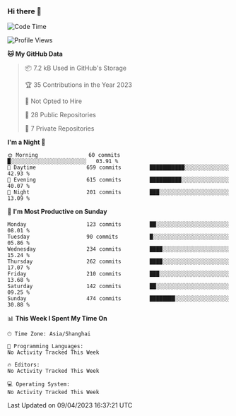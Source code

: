 ### Hi there 👋

<!--
**robinWongM/robinWongM** is a ✨ _special_ ✨ repository because its `README.md` (this file) appears on your GitHub profile.

Here are some ideas to get you started:

- 🔭 I’m currently working on ...
- 🌱 I’m currently learning ...
- 👯 I’m looking to collaborate on ...
- 🤔 I’m looking for help with ...
- 💬 Ask me about ...
- 📫 How to reach me: ...
- 😄 Pronouns: ...
- ⚡ Fun fact: ...
-->

<!--START_SECTION:waka-->
![Code Time](http://img.shields.io/badge/Code%20Time-121%20hrs%2034%20mins-blue)

![Profile Views](http://img.shields.io/badge/Profile%20Views-4-blue)

**🐱 My GitHub Data** 

> 📦 7.2 kB Used in GitHub's Storage 
 > 
> 🏆 35 Contributions in the Year 2023
 > 
> 🚫 Not Opted to Hire
 > 
> 📜 28 Public Repositories 
 > 
> 🔑 7 Private Repositories 
 > 
**I'm a Night 🦉** 

```text
🌞 Morning                60 commits          █░░░░░░░░░░░░░░░░░░░░░░░░   03.91 % 
🌆 Daytime                659 commits         ███████████░░░░░░░░░░░░░░   42.93 % 
🌃 Evening                615 commits         ██████████░░░░░░░░░░░░░░░   40.07 % 
🌙 Night                  201 commits         ███░░░░░░░░░░░░░░░░░░░░░░   13.09 % 
```
📅 **I'm Most Productive on Sunday** 

```text
Monday                   123 commits         ██░░░░░░░░░░░░░░░░░░░░░░░   08.01 % 
Tuesday                  90 commits          █░░░░░░░░░░░░░░░░░░░░░░░░   05.86 % 
Wednesday                234 commits         ████░░░░░░░░░░░░░░░░░░░░░   15.24 % 
Thursday                 262 commits         ████░░░░░░░░░░░░░░░░░░░░░   17.07 % 
Friday                   210 commits         ███░░░░░░░░░░░░░░░░░░░░░░   13.68 % 
Saturday                 142 commits         ██░░░░░░░░░░░░░░░░░░░░░░░   09.25 % 
Sunday                   474 commits         ████████░░░░░░░░░░░░░░░░░   30.88 % 
```


📊 **This Week I Spent My Time On** 

```text
🕑︎ Time Zone: Asia/Shanghai

💬 Programming Languages: 
No Activity Tracked This Week

🔥 Editors: 
No Activity Tracked This Week

💻 Operating System: 
No Activity Tracked This Week
```


 Last Updated on 09/04/2023 16:37:21 UTC
<!--END_SECTION:waka-->
